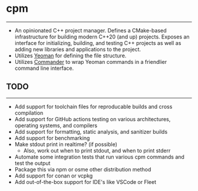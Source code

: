 # cpm
---
- An opinionated C++ project manager. Defines a CMake-based infrastructure for building modern C++20 (and up) projects. Exposes an interface for initializing, building, and testing C++ projects as well as adding new libraries and applications to the project.
- Utilizes [Yeoman](https://yeoman.io/) for defining the file structure.
- Utilizes [Commander](https://github.com/tj/commander.js) to wrap Yeoman commands in a friendlier command line interface.

## TODO
---
- Add support for toolchain files for reproducable builds and cross compilation
- Add support for GitHub actions testing on various architectures, operating systems, and compilers
- Add support for formatting, static analysis, and sanitizer builds
- Add support for benchmarking
- Make stdout print in realtime? (if possible)
  - Also, work out when to print stdout, and when to print stderr
- Automate some integration tests that run various cpm commands and test the output
- Package this via npm or osme other distribution method
- Add support for conan or vcpkg
- Add out-of-the-box support for IDE's like VSCode or Fleet

